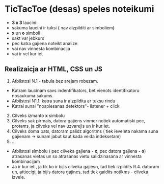 # TicTacToe (desas) speles noteikumi
- **3 x 3** laucini
- sakuma laucini ir tuksi ( nav aizpilditi ar simboliem)
- **x** un **o** simboli
- sakt var jebkurs
- pec katra gajiena noteikt analize:
- vai nav vinnesta kombinacija
- vai ir vel kur iet

## Realizaicja ar HTML, CSS un JS
1. Atbilstosi N.1 - tabula bez arejam robezam.
 - Katram laucinam savs indentifikators, bet vienots identifikatoru nosaukuma sakums.
 - Atbilstosi N1.1. katra suna ir aizpildita ar tuksu rindu
 - Katrai sunai "nospiesanas detektors"- listener + click

2. Сilveks izmanto **x** simbolu
3. Cilveks sak pirmais, datora gajiens vinmer notiek automatiski pec, protams, ja cilveks vel nav uzvarejis un ir kur iet.
4. Cilveks doma pats, datoram palidz algoritms ( tiek ieveleta nakama suna gajienam -> sunam jabut kaut kada veida indeksetam)
5. ...
- Atbilstosi simbolu ( pec cilveka gajiena - **x**, pec datora gajiena - **o**) atrasanas vietas un so atrasanas vietu salidzinasana ar vinnesta kombinacijam 
- Ja ir kur iet , ja tik ko ir bijis cilveka gajiesn, tad tiek izpildits R.4. datoram un, attiecigi, ja bijis datora gajines, tad tiek gaidits notikms - cilveka izvele.

